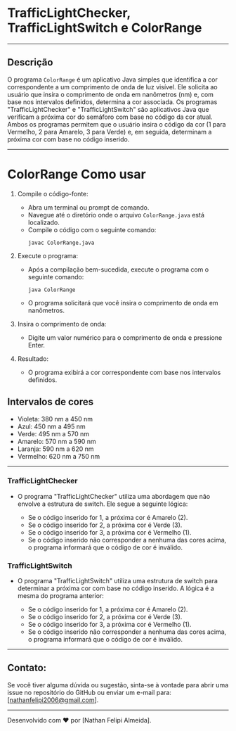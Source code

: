 # TrafficLightChecker, TrafficLightSwitch e ColorRange

---

## Descrição

O programa `ColorRange` é um aplicativo Java simples que identifica a cor correspondente a um comprimento de onda de luz visível. Ele solicita ao usuário que insira o comprimento de onda em nanômetros (nm) e, com base nos intervalos definidos, determina a cor associada. Os programas "TrafficLightChecker" e "TrafficLightSwitch" são aplicativos Java que verificam a próxima cor do semáforo com base no código da cor atual. Ambos os programas permitem que o usuário insira o código da cor (1 para Vermelho, 2 para Amarelo, 3 para Verde) e, em seguida, determinam a próxima cor com base no código inserido. 

---

# ColorRange Como usar

1. Compile o código-fonte:
   - Abra um terminal ou prompt de comando.
   - Navegue até o diretório onde o arquivo `ColorRange.java` está localizado.
   - Compile o código com o seguinte comando:
     ```
     javac ColorRange.java
     ```

2. Execute o programa:
   - Após a compilação bem-sucedida, execute o programa com o seguinte comando:
     ```
     java ColorRange
     ```
   - O programa solicitará que você insira o comprimento de onda em nanômetros.

3. Insira o comprimento de onda:
   - Digite um valor numérico para o comprimento de onda e pressione Enter.

4. Resultado:
   - O programa exibirá a cor correspondente com base nos intervalos definidos.

## Intervalos de cores

- Violeta: 380 nm a 450 nm
- Azul: 450 nm a 495 nm
- Verde: 495 nm a 570 nm
- Amarelo: 570 nm a 590 nm
- Laranja: 590 nm a 620 nm
- Vermelho: 620 nm a 750 nm

---

### TrafficLightChecker

- O programa "TrafficLightChecker" utiliza uma abordagem que não envolve a estrutura de switch. Ele segue a seguinte lógica:

  - Se o código inserido for 1, a próxima cor é Amarelo (2).
  - Se o código inserido for 2, a próxima cor é Verde (3).
  - Se o código inserido for 3, a próxima cor é Vermelho (1).
  - Se o código inserido não corresponder a nenhuma das cores acima, o programa informará que o código de cor é inválido.

### TrafficLightSwitch

- O programa "TrafficLightSwitch" utiliza uma estrutura de switch para determinar a próxima cor com base no código inserido. A lógica é a mesma do programa anterior:

  - Se o código inserido for 1, a próxima cor é Amarelo (2).
  - Se o código inserido for 2, a próxima cor é Verde (3).
  - Se o código inserido for 3, a próxima cor é Vermelho (1).
  - Se o código inserido não corresponder a nenhuma das cores acima, o programa informará que o código de cor é inválido.

---

## Contato:

Se você tiver alguma dúvida ou sugestão, sinta-se à vontade para abrir uma issue no repositório do GitHub ou enviar um e-mail para: 
[nathanfelipi2006@gmail.com].

---

Desenvolvido com ❤️ por [Nathan Felipi Almeida].